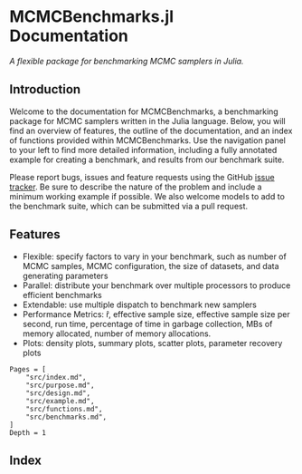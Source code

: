 # MCMCBenchmarks.jl Documentation

*A flexible package for benchmarking MCMC samplers in Julia.*

## Introduction

Welcome to the documentation for MCMCBenchmarks, a benchmarking package for MCMC samplers written in the Julia language. Below, you will find an overview of features, the outline of the documentation, and an index of functions provided within MCMCBenchmarks. Use the navigation panel to your left to find more detailed information, including a fully annotated example for creating a benchmark, and results from our benchmark suite.

Please report bugs, issues and feature requests using the GitHub [issue tracker](https://github.com/StatisticalRethinkingJulia/MCMCBenchmarks.jl/issues). Be sure to describe the nature of the problem and include a minimum working example if possible. We also welcome models to add to the benchmark suite, which can be submitted via a pull request.

## Features

* Flexible: specify factors to vary in your benchmark, such as number of MCMC samples, MCMC configuration, the size of datasets, and data generating parameters
* Parallel: distribute your benchmark over multiple processors to produce efficient benchmarks
* Extendable: use multiple dispatch to benchmark new samplers
* Performance Metrics: r̂, effective sample size, effective sample size per second, run time, percentage of time in garbage collection, MBs of memory allocated, number of memory allocations.
* Plots: density plots, summary plots, scatter plots, parameter recovery plots



```@contents
Pages = [
    "src/index.md",
    "src/purpose.md",
    "src/design.md",
    "src/example.md",
    "src/functions.md",
    "src/benchmarks.md",
]
Depth = 1
```

## Index
```@index
```
